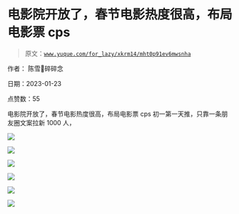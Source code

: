 # 电影院开放了，春节电影热度很高，布局电影票 cps

> 原文：[`www.yuque.com/for_lazy/xkrm14/mht0p91ev6mwsnha`](https://www.yuque.com/for_lazy/xkrm14/mht0p91ev6mwsnha)

作者： 陈雪🦉碎碎念 

日期：2023-01-23 

点赞数：55 

电影院开放了，春节电影热度很高，布局电影票 cps 初一第一天推，只靠一条朋友圈文案拉新 1000 人， 

![](img/e0418adc55c4e350326c415d36c2e377.png) 

![](img/6403bc60c8461b0008127b9472bd21a7.png) 

![](img/9f6790aa007c406b1d6be21e133772ff.png) 

![](img/db20d4c46f8d91d4879e142a7028886c.png) 

![](img/d9e96f40cb6ffeb31685dd88a0b8c631.png) 

![](img/6abde62999148498e2dd15b45ed26386.png) 

